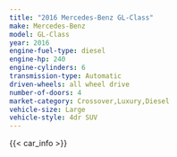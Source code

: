 ```yaml
---
title: "2016 Mercedes-Benz GL-Class"
make: Mercedes-Benz
model: GL-Class
year: 2016
engine-fuel-type: diesel
engine-hp: 240
engine-cylinders: 6
transmission-type: Automatic
driven-wheels: all wheel drive
number-of-doors: 4
market-category: Crossover,Luxury,Diesel
vehicle-size: Large
vehicle-style: 4dr SUV
---
```


{{< car_info >}}
